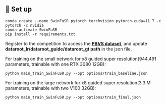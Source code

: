 


## 🚀 Set up 
```
conda create --name SwinFuSR pytorch torchvision pytorch-cuda=11.7 -c pytorch -c nvidia
conda activate SwinFuSR
pip install -r requirements.txt
```

Register to the competition to access the [**PBVS dataset**](https://codalab.lisn.upsaclay.fr/competitions/17014#participate), and update **dataroot_lr/dataroot_guide/dataroot_gt path** in the json file.

For training on the small network for x8 guided super resolution(944,491 parameters, trainable with one RTX 3080 12GB):

    python main_train_SwinFuSR.py --opt options/train_baseline.json

For training on the large network for x8 guided super resolution(3.3 M parameters, trainable with two V100 32GB):

    python main_train_SwinFuSR.py --opt options/train_final.json

